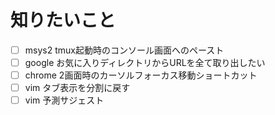 # 知りたいこと

- [ ] msys2 tmux起動時のコンソール画面へのペースト
- [ ] google お気に入りディレクトリからURLを全て取り出したい
- [ ] chrome 2画面時のカーソルフォーカス移動ショートカット
- [ ] vim タブ表示を分割に戻す
- [ ] vim 予測サジェスト
